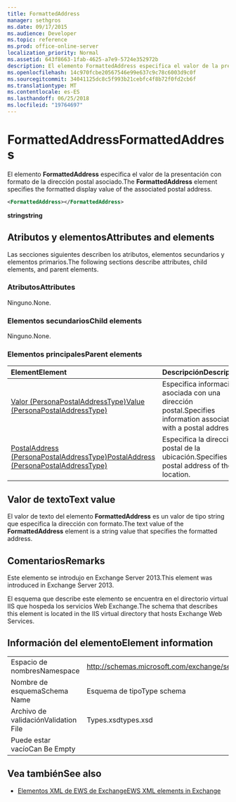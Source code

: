 ```yaml
---
title: FormattedAddress
manager: sethgros
ms.date: 09/17/2015
ms.audience: Developer
ms.topic: reference
ms.prod: office-online-server
localization_priority: Normal
ms.assetid: 643f8663-1fab-4625-a7e9-5724e352972b
description: El elemento FormattedAddress especifica el valor de la presentación con formato de la dirección postal asociado.
ms.openlocfilehash: 14c970fcbe20567546e99e637c9c78c6003d9c0f
ms.sourcegitcommit: 34041125dc8c5f993b21cebfc4f8b72f0fd2cb6f
ms.translationtype: MT
ms.contentlocale: es-ES
ms.lasthandoff: 06/25/2018
ms.locfileid: "19764697"
---
```

# <a name="formattedaddress"></a><span data-ttu-id="60e81-103">FormattedAddress</span><span class="sxs-lookup"><span data-stu-id="60e81-103">FormattedAddress</span></span>

<span data-ttu-id="60e81-104">El elemento **FormattedAddress** especifica el valor de la presentación con formato de la dirección postal asociado.</span><span class="sxs-lookup"><span data-stu-id="60e81-104">The **FormattedAddress** element specifies the formatted display value of the associated postal address.</span></span> 
  
```XML
<FormattedAddress></FormattedAddress>
```

 <span data-ttu-id="60e81-105">**string**</span><span class="sxs-lookup"><span data-stu-id="60e81-105">**string**</span></span>
## <a name="attributes-and-elements"></a><span data-ttu-id="60e81-106">Atributos y elementos</span><span class="sxs-lookup"><span data-stu-id="60e81-106">Attributes and elements</span></span>

<span data-ttu-id="60e81-107">Las secciones siguientes describen los atributos, elementos secundarios y elementos primarios.</span><span class="sxs-lookup"><span data-stu-id="60e81-107">The following sections describe attributes, child elements, and parent elements.</span></span>
  
### <a name="attributes"></a><span data-ttu-id="60e81-108">Atributos</span><span class="sxs-lookup"><span data-stu-id="60e81-108">Attributes</span></span>

<span data-ttu-id="60e81-109">Ninguno.</span><span class="sxs-lookup"><span data-stu-id="60e81-109">None.</span></span>
  
### <a name="child-elements"></a><span data-ttu-id="60e81-110">Elementos secundarios</span><span class="sxs-lookup"><span data-stu-id="60e81-110">Child elements</span></span>

<span data-ttu-id="60e81-111">Ninguno.</span><span class="sxs-lookup"><span data-stu-id="60e81-111">None.</span></span>
  
### <a name="parent-elements"></a><span data-ttu-id="60e81-112">Elementos principales</span><span class="sxs-lookup"><span data-stu-id="60e81-112">Parent elements</span></span>

|<span data-ttu-id="60e81-113">**Element**</span><span class="sxs-lookup"><span data-stu-id="60e81-113">**Element**</span></span>|<span data-ttu-id="60e81-114">**Descripción**</span><span class="sxs-lookup"><span data-stu-id="60e81-114">**Description**</span></span>|
|:-----|:-----|
|[<span data-ttu-id="60e81-115">Valor (PersonaPostalAddressType)</span><span class="sxs-lookup"><span data-stu-id="60e81-115">Value (PersonaPostalAddressType)</span></span>](value-personapostaladdresstype.md) <br/> |<span data-ttu-id="60e81-116">Especifica información asociada con una dirección postal.</span><span class="sxs-lookup"><span data-stu-id="60e81-116">Specifies information associated with a postal address.</span></span>  <br/> |
|[<span data-ttu-id="60e81-117">PostalAddress (PersonaPostalAddressType)</span><span class="sxs-lookup"><span data-stu-id="60e81-117">PostalAddress (PersonaPostalAddressType)</span></span>](postaladdress-personapostaladdresstype.md) <br/> |<span data-ttu-id="60e81-118">Especifica la dirección postal de la ubicación.</span><span class="sxs-lookup"><span data-stu-id="60e81-118">Specifies the postal address of the location.</span></span>  <br/> |
   
## <a name="text-value"></a><span data-ttu-id="60e81-119">Valor de texto</span><span class="sxs-lookup"><span data-stu-id="60e81-119">Text value</span></span>

<span data-ttu-id="60e81-120">El valor de texto del elemento **FormattedAddress** es un valor de tipo string que especifica la dirección con formato.</span><span class="sxs-lookup"><span data-stu-id="60e81-120">The text value of the **FormattedAddress** element is a string value that specifies the formatted address.</span></span> 
  
## <a name="remarks"></a><span data-ttu-id="60e81-121">Comentarios</span><span class="sxs-lookup"><span data-stu-id="60e81-121">Remarks</span></span>

<span data-ttu-id="60e81-122">Este elemento se introdujo en Exchange Server 2013.</span><span class="sxs-lookup"><span data-stu-id="60e81-122">This element was introduced in Exchange Server 2013.</span></span>
  
<span data-ttu-id="60e81-123">El esquema que describe este elemento se encuentra en el directorio virtual IIS que hospeda los servicios Web Exchange.</span><span class="sxs-lookup"><span data-stu-id="60e81-123">The schema that describes this element is located in the IIS virtual directory that hosts Exchange Web Services.</span></span>
  
## <a name="element-information"></a><span data-ttu-id="60e81-124">Información del elemento</span><span class="sxs-lookup"><span data-stu-id="60e81-124">Element information</span></span>

|||
|:-----|:-----|
|<span data-ttu-id="60e81-125">Espacio de nombres</span><span class="sxs-lookup"><span data-stu-id="60e81-125">Namespace</span></span>  <br/> |http://schemas.microsoft.com/exchange/services/2006/types  <br/> |
|<span data-ttu-id="60e81-126">Nombre de esquema</span><span class="sxs-lookup"><span data-stu-id="60e81-126">Schema Name</span></span>  <br/> |<span data-ttu-id="60e81-127">Esquema de tipo</span><span class="sxs-lookup"><span data-stu-id="60e81-127">Type schema</span></span>  <br/> |
|<span data-ttu-id="60e81-128">Archivo de validación</span><span class="sxs-lookup"><span data-stu-id="60e81-128">Validation File</span></span>  <br/> |<span data-ttu-id="60e81-129">Types.xsd</span><span class="sxs-lookup"><span data-stu-id="60e81-129">types.xsd</span></span>  <br/> |
|<span data-ttu-id="60e81-130">Puede estar vacío</span><span class="sxs-lookup"><span data-stu-id="60e81-130">Can Be Empty</span></span>  <br/> ||
   
## <a name="see-also"></a><span data-ttu-id="60e81-131">Vea también</span><span class="sxs-lookup"><span data-stu-id="60e81-131">See also</span></span>



- [<span data-ttu-id="60e81-132">Elementos XML de EWS de Exchange</span><span class="sxs-lookup"><span data-stu-id="60e81-132">EWS XML elements in Exchange</span></span>](ews-xml-elements-in-exchange.md)

